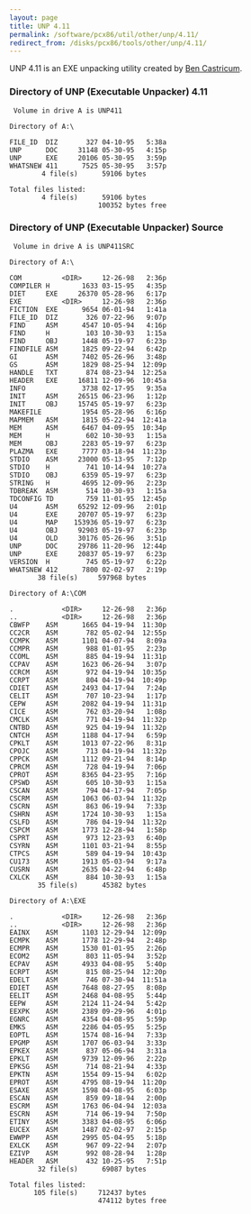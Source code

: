 ```yaml
---
layout: page
title: UNP 4.11
permalink: /software/pcx86/util/other/unp/4.11/
redirect_from: /disks/pcx86/tools/other/unp/4.11/
---
```


UNP 4.11 is an EXE unpacking utility created by [Ben Castricum](http://unp.bencastricum.nl/).

### Directory of UNP (Executable Unpacker) 4.11

	 Volume in drive A is UNP411     

	Directory of A:\

	FILE_ID  DIZ       327 04-10-95   5:38a
	UNP      DOC     31148 05-30-95   4:15p
	UNP      EXE     20106 05-30-95   3:59p
	WHATSNEW 411      7525 05-30-95   3:57p
	        4 file(s)      59106 bytes

	Total files listed:
	        4 file(s)      59106 bytes
	                      100352 bytes free

### Directory of UNP (Executable Unpacker) Source

	 Volume in drive A is UNP411SRC  

	Directory of A:\

	COM          <DIR>     12-26-98   2:36p
	COMPILER H        1633 03-15-95   4:35p
	DIET     EXE     26370 05-28-96   6:17p
	EXE          <DIR>     12-26-98   2:36p
	FICTION  EXE      9654 06-01-94   1:41a
	FILE_ID  DIZ       326 07-22-96   9:07p
	FIND     ASM      4547 10-05-94   4:16p
	FIND     H         103 10-30-93   1:15a
	FIND     OBJ      1448 05-19-97   6:23p
	FINDFILE ASM      1825 09-22-94   6:42p
	GI       ASM      7402 05-26-96   3:48p
	GS       ASM      1829 08-25-94  12:09p
	HANDLE   TXT       874 08-23-94  12:25a
	HEADER   EXE     16811 12-09-96  10:45a
	INFO              3738 02-17-95   9:35a
	INIT     ASM     26515 06-23-96   1:12p
	INIT     OBJ     15745 05-19-97   6:23p
	MAKEFILE          1954 05-28-96   6:16p
	MAPMEM   ASM      1815 05-22-94  12:41a
	MEM      ASM      6467 04-09-95  10:34p
	MEM      H         602 10-30-93   1:15a
	MEM      OBJ      2283 05-19-97   6:23p
	PLAZMA   EXE      7777 03-18-94  11:23p
	STDIO    ASM     23000 05-13-95   7:12p
	STDIO    H         741 10-14-94  10:27a
	STDIO    OBJ      6359 05-19-97   6:23p
	STRING   H        4695 12-09-96   2:23p
	TDBREAK  ASM       514 10-30-93   1:15a
	TDCONFIG TD        759 11-01-95  12:45p
	U4       ASM     65292 12-09-96   2:01p
	U4       EXE     20707 05-19-97   6:23p
	U4       MAP    153936 05-19-97   6:23p
	U4       OBJ     92903 05-19-97   6:23p
	U4       OLD     30176 05-26-96   3:51p
	UNP      DOC     29786 11-20-96  12:44p
	UNP      EXE     20837 05-19-97   6:23p
	VERSION  H         745 05-19-97   6:22p
	WHATSNEW 412      7800 02-02-97   2:19p
	       38 file(s)     597968 bytes

	Directory of A:\COM

	.            <DIR>     12-26-98   2:36p
	..           <DIR>     12-26-98   2:36p
	CBWFP    ASM      1665 04-19-94  11:30p
	CC2CR    ASM       782 05-02-94  12:55p
	CCMPK    ASM      1101 04-07-94   8:09a
	CCMPR    ASM       988 01-01-95   2:23p
	CCOML    ASM       885 04-19-94  11:31p
	CCPAV    ASM      1623 06-26-94   3:07p
	CCRCM    ASM       972 04-19-94  10:35p
	CCRPT    ASM       804 04-19-94  10:49p
	CDIET    ASM      2493 04-17-94   7:24p
	CELIT    ASM       707 10-23-94   1:17p
	CEPW     ASM      2082 04-19-94  11:31p
	CICE     ASM       762 03-20-94   1:08p
	CMCLK    ASM       771 04-19-94  11:32p
	CNTBD    ASM       925 04-19-94  11:32p
	CNTCH    ASM      1188 04-17-94   6:59p
	CPKLT    ASM      1013 07-22-96   8:31p
	CPOJC    ASM       713 04-19-94  11:32p
	CPPCK    ASM      1112 09-21-94   8:14p
	CPRCM    ASM       728 04-19-94   7:06p
	CPROT    ASM      8365 04-23-95   7:16p
	CPSWD    ASM       605 10-30-93   1:15a
	CSCAN    ASM       794 04-17-94   7:05p
	CSCRM    ASM      1063 06-03-94  11:32p
	CSCRN    ASM       863 06-19-94   7:33p
	CSHRN    ASM      1724 10-30-93   1:15a
	CSLFD    ASM       786 04-19-94  11:32p
	CSPCM    ASM      1773 12-28-94   1:58p
	CSPRT    ASM       973 12-23-93   6:40p
	CSYRN    ASM      1101 03-21-94   8:55p
	CTPCS    ASM       589 04-19-94  10:43p
	CU173    ASM      1913 05-03-94   9:17a
	CUSRN    ASM      2635 04-22-94   6:48p
	CXLCK    ASM       884 10-30-93   1:15a
	       35 file(s)      45382 bytes

	Directory of A:\EXE

	.            <DIR>     12-26-98   2:36p
	..           <DIR>     12-26-98   2:36p
	EAINX    ASM      1103 12-29-94  12:09p
	ECMPK    ASM      1778 12-29-94   2:48p
	ECMPR    ASM      1530 01-01-95   2:26p
	ECOM2    ASM       803 11-05-94   3:52p
	ECPAV    ASM      4933 04-08-95   5:40p
	ECRPT    ASM       815 08-25-94  12:20p
	EDELT    ASM       746 07-30-94  11:51a
	EDIET    ASM      7648 08-27-95   8:08p
	EELIT    ASM      2468 04-08-95   5:44p
	EEPW     ASM      2124 11-24-94   5:42p
	EEXPK    ASM      2389 09-29-96   4:01p
	EGNRC    ASM      4354 04-08-95   5:59p
	EMKS     ASM      2286 04-05-95   5:25p
	EOPTL    ASM      1574 08-16-94   7:33p
	EPGMP    ASM      1707 06-03-94   3:33p
	EPKEX    ASM       837 05-06-94   3:31a
	EPKLT    ASM      9739 12-09-96   2:22p
	EPKSG    ASM       714 08-21-94   4:33p
	EPKTN    ASM      1554 09-15-94   6:02p
	EPROT    ASM      4795 08-19-94  11:20p
	ESAXE    ASM      1598 04-08-95   6:03p
	ESCAN    ASM       859 09-18-94   2:00p
	ESCRM    ASM      1763 06-04-94  12:03a
	ESCRN    ASM       714 06-19-94   7:50p
	ETINY    ASM      3383 04-08-95   6:06p
	EUCEX    ASM      1487 02-02-97   2:15p
	EWWPP    ASM      2995 05-04-95   5:18p
	EXLCK    ASM       967 09-22-94   2:07p
	EZIVP    ASM       992 08-28-94   1:28p
	HEADER   ASM       432 10-25-95   7:51p
	       32 file(s)      69087 bytes

	Total files listed:
	      105 file(s)     712437 bytes
	                      474112 bytes free
